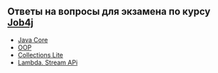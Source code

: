 ## Ответы на вопросы для экзамена по курсу [Job4j](https://job4j.ru/ "https://job4j.ru")

+ [Java Core](Core.md#core)
+ [OOP](OOP.md#oop)
+ [Collections Lite](CollectionsLite.md#CollectionsLite)
+ [Lambda. Stream APi](Lambda.md#Lambda)

